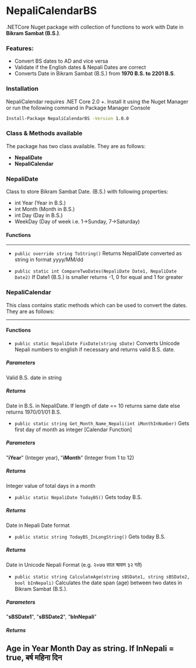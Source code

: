 # NepaliCalendarBS

.NETCore Nuget package with collection of functions to work with Date in **Bikram Sambat (B.S.)**.

### Features:

* Convert BS dates to AD and vice versa
* Validate if the English dates & Nepali Dates are correct
* Converts Date in Bikram Sambat (B.S.) from **1970 B.S. to 2201 B.S**.

### Installation
NepaliCalendar requires .NET Core 2.0 +. Install it using the Nuget Manager or run the following command in Package Manager Console

```sh
Install-Package NepaliCalendarBS -Version 1.0.0
```

### Class & Methods available
The package has two class available. They are as follows:
* **NepaliDate**
* **NepaliCalendar**

### NepaliDate
Class to store Bikram Sambat Date. (B.S.) with following properties:
* int Year (Year in B.S.)
* int Month (Month in B.S.)
* int Day (Day in B.S.)
* WeekDay (Day of week i.e. 1->Sunday, 7->Saturday)

#### Functions
------------
* `public override string ToString()` 
Returns NepaliDate converted as string in format yyyy/MM/dd

* `public static int CompareTwoDates(NepaliDate Date1, NepaliDate Date2)` 
If Date1 (B.S.) is smaller returns -1, 0 for equal and 1 for greater

### NepaliCalendar
This class contains static methods which can be used to convert the dates. They are as follows:

------------

#### Functions
* `public static NepaliDate FixDate(string sDate)`
Converts Unicode Nepali numbers to english if necessary and returns valid B.S. date.
##### Parameters
Valid B.S. date in string
##### Returns
Date in B.S. in NepaliDate. If length of date == 10 returns same date else returns 1970/01/01 B.S.

* `public static string Get_Month_Name_Nepali(int iMonthInNumber)`
Gets first day of month as integer [Calendar Function]
##### Parameters
"**iYear**" (Integer year), "**iMonth**" (Integer from 1 to 12)
##### Returns
Integer value of total days in a month

* `public static NepaliDate TodayBS()`
Gets today B.S.
##### Returns
Date in Nepali Date format

* `public static string TodayBS_InLongString()`
Gets today B.S.
##### Returns
Date in Unicode Nepali Format (e.g. २०७७ साल श्रावण ३२ गते)

* `public static string CalculateAge(string sBSDate1, string sBSDate2, bool bInNepali)`
Calculates the date span (age) between two dates in Bikram Sambat (B.S.).
##### Parameters
"**sBSDate1**", "**sBSDate2**", "**bInNepali**"
##### Returns
Age in Year Month Day as string. If InNepali = true, बर्ष महिना दिन
------------


